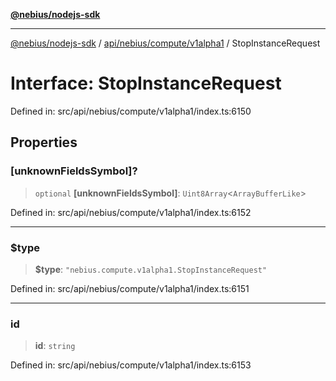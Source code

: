 [**@nebius/nodejs-sdk**](../../../../../README.md)

***

[@nebius/nodejs-sdk](../../../../../README.md) / [api/nebius/compute/v1alpha1](../README.md) / StopInstanceRequest

# Interface: StopInstanceRequest

Defined in: src/api/nebius/compute/v1alpha1/index.ts:6150

## Properties

### \[unknownFieldsSymbol\]?

> `optional` **\[unknownFieldsSymbol\]**: `Uint8Array`\<`ArrayBufferLike`\>

Defined in: src/api/nebius/compute/v1alpha1/index.ts:6152

***

### $type

> **$type**: `"nebius.compute.v1alpha1.StopInstanceRequest"`

Defined in: src/api/nebius/compute/v1alpha1/index.ts:6151

***

### id

> **id**: `string`

Defined in: src/api/nebius/compute/v1alpha1/index.ts:6153
